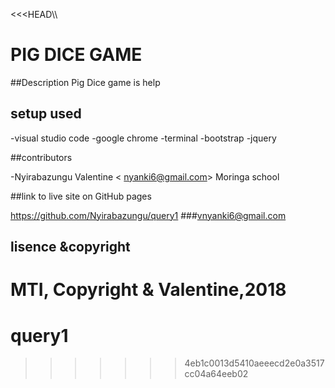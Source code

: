 <<<HEAD\\\
# PIG DICE GAME
##Description
Pig Dice game is help

## setup used

-visual studio code
-google chrome
-terminal
-bootstrap
-jquery
 
##contributors

-Nyirabazungu Valentine < nyanki6@gmail.com>
 Moringa school

 ##link to live site on GitHub pages

 https://github.com/Nyirabazungu/query1
 ###vnyanki6@gmail.com

## lisence &copyright

MTI, Copyright & Valentine,2018
=======
# query1
>>>>>>> 4eb1c0013d5410aeeecd2e0a3517cc04a64eeb02
